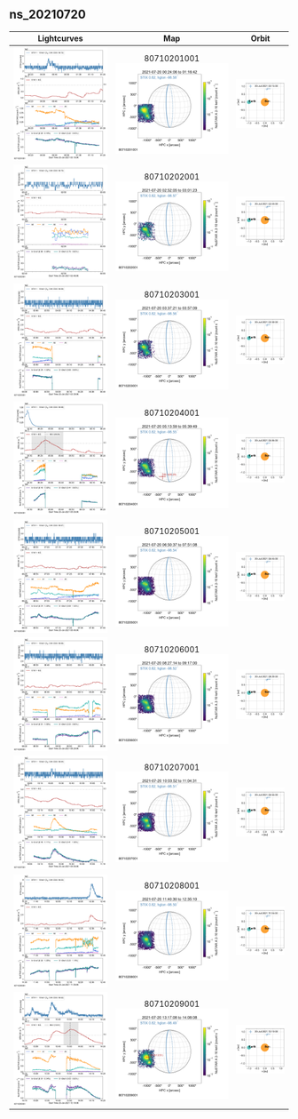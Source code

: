 ## ns_20210720
|  Lightcurves |  Map | Orbit |
|:---:|:---:|:---:|
|[![](ltc_20210720_0015_80710201001_ngs.png)](ltc_20210720_0015_80710201001_ngs.png)|80710201001<br/>[![](map_20210720_0015_80710201001_ngs.png)](map_20210720_0015_80710201001_ngs.png)|[![](orbeph_20210720_0015_80710201001_ngs.png)](orbeph_20210720_0015_80710201001_ngs.png)|
|[![](ltc_20210720_0245_80710202001_ngs.png)](ltc_20210720_0245_80710202001_ngs.png)|80710202001<br/>[![](map_20210720_0245_80710202001_ngs.png)](map_20210720_0245_80710202001_ngs.png)|[![](orbeph_20210720_0245_80710202001_ngs.png)](orbeph_20210720_0245_80710202001_ngs.png)|
|[![](ltc_20210720_0330_80710203001_ngs.png)](ltc_20210720_0330_80710203001_ngs.png)|80710203001<br/>[![](map_20210720_0330_80710203001_ngs.png)](map_20210720_0330_80710203001_ngs.png)|[![](orbeph_20210720_0330_80710203001_ngs.png)](orbeph_20210720_0330_80710203001_ngs.png)|
|[![](ltc_20210720_0505_80710204001_ngs.png)](ltc_20210720_0505_80710204001_ngs.png)|80710204001<br/>[![](map_20210720_0505_80710204001_ngs.png)](map_20210720_0505_80710204001_ngs.png)|[![](orbeph_20210720_0505_80710204001_ngs.png)](orbeph_20210720_0505_80710204001_ngs.png)|
|[![](ltc_20210720_0645_80710205001_ngs.png)](ltc_20210720_0645_80710205001_ngs.png)|80710205001<br/>[![](map_20210720_0645_80710205001_ngs.png)](map_20210720_0645_80710205001_ngs.png)|[![](orbeph_20210720_0645_80710205001_ngs.png)](orbeph_20210720_0645_80710205001_ngs.png)|
|[![](ltc_20210720_0820_80710206001_ngs.png)](ltc_20210720_0820_80710206001_ngs.png)|80710206001<br/>[![](map_20210720_0820_80710206001_ngs.png)](map_20210720_0820_80710206001_ngs.png)|[![](orbeph_20210720_0820_80710206001_ngs.png)](orbeph_20210720_0820_80710206001_ngs.png)|
|[![](ltc_20210720_0955_80710207001_ngs.png)](ltc_20210720_0955_80710207001_ngs.png)|80710207001<br/>[![](map_20210720_0955_80710207001_ngs.png)](map_20210720_0955_80710207001_ngs.png)|[![](orbeph_20210720_0955_80710207001_ngs.png)](orbeph_20210720_0955_80710207001_ngs.png)|
|[![](ltc_20210720_1135_80710208001_ngs.png)](ltc_20210720_1135_80710208001_ngs.png)|80710208001<br/>[![](map_20210720_1135_80710208001_ngs.png)](map_20210720_1135_80710208001_ngs.png)|[![](orbeph_20210720_1135_80710208001_ngs.png)](orbeph_20210720_1135_80710208001_ngs.png)|
|[![](ltc_20210720_1310_80710209001_ngs.png)](ltc_20210720_1310_80710209001_ngs.png)|80710209001<br/>[![](map_20210720_1310_80710209001_ngs.png)](map_20210720_1310_80710209001_ngs.png)|[![](orbeph_20210720_1310_80710209001_ngs.png)](orbeph_20210720_1310_80710209001_ngs.png)|
